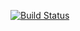 [![Build Status](http://localhost:4200/api/v2/repositories/05f022faaebb4d675e087531c91d80d9/badges/rating)](http://localhost:4200/api/v2/repositories/05f022faaebb4d675e087531c91d80d9)
